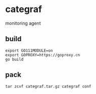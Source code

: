 # categraf

monitoring agent

## build

```shell
export GO111MODULE=on
export GOPROXY=https://goproxy.cn
go build
```

## pack

```shell
tar zcvf categraf.tar.gz categraf conf
```
